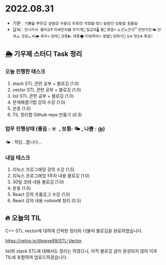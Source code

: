 # 2022.08.31
- 기분 : `기쁨😁` `뿌듯😊` `설렘😍` `우울😔` `후회😓` `걱정😱` `멍🙄` `놀람😯` `당황😧` `힘듦😫`
- 날씨 : `안나가서 몰라요❓` `미세먼지😷` `무지개🌈` `일교차🌡️` `꽃🌸` `맑음☀️` `노곤노곤😴` `반반치킨🌤️` `안개🌫️` `흐림☁️` `비🌧️` `폭우☔` `장마🌊` `강풍🌬️` `태풍🌪️` `더워죽어🔥` `쌀쌀🥶` `빙하기🧊` `눈❄️` `첫눈❄️` `폭설☃️`

## 🌦️ 기우제 스터디 Task 정리

### 오늘 진행한 태스크
1. stack STL 관련 공부 + 블로깅 (1.0)
2. vector STL 관련 공부 + 블로깅 (1.0)
3. list STL 관련 공부 + 블로깅 (1.0)
4. 문제해결기법 강의 수강 (1.0)
5. 운동 (1.0)
6. TIL 정리할 Github repo 만들기 (0.3)

### 업무 진행상태 (좋음 : ☀  , 보통: 🌤 , 나쁨 : ⛈)  
🌤 : 적당...합니다...
 
### 내일 테스크
1. 리눅스 프로그래밍 강의 수강 (1.5)
2. 리눅스 프로그래밍 1주차 내용 블로깅 (1.0)
3. 30일 코테 내용 블로깅 (1.0)
4. 운동 (1.0)
5. React 강의 프롤로그 수강 (1.0)
6. React 강의 내용 notion에 정리 (0.5)

## 🔥 오늘의 TIL

C++ STL vector에 대하여 간략한 정리와 더불어 블로깅을 완료하였습니다.

https://velog.io/@pexe99/STL-Vector

list와 stack STL에 대해서도 정리는 하였으나, 아직 블로깅 글이 완성되지 않아 이후 TIL에 포함하여 업로드하겠습니다.
